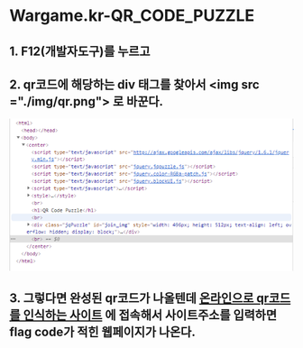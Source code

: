 # Wargame.kr-QR_CODE_PUZZLE
## 1. F12(개발자도구)를 누르고   

## 2. qr코드에 해당하는 div 태그를 찾아서 \<img src ="./img/qr.png"> 로 바꾼다.
<img src ="./img/1.png">

## 3. 그렇다면 완성된 qr코드가 나올텐데 [온라인으로 qr코드를 인식하는 사이트](https://zxing.org/w/decode.jspx) 에 접속해서 사이트주소를 입력하면 flag code가 적힌 웹페이지가 나온다.